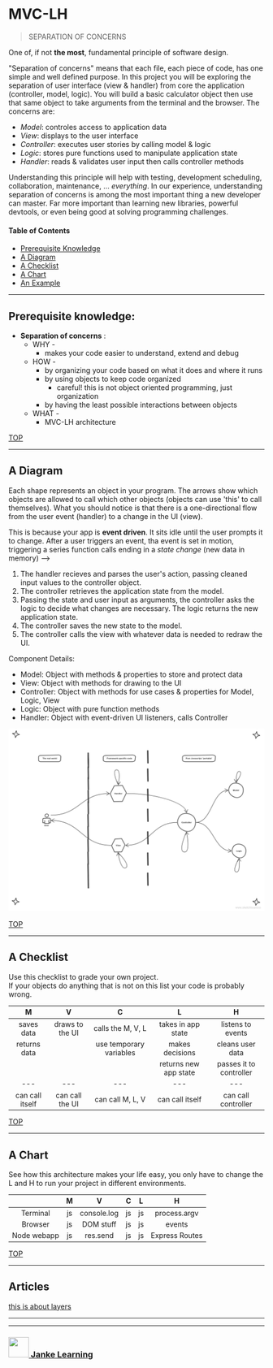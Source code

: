 # MVC-LH


> SEPARATION OF CONCERNS

One of, if not __the most__, fundamental principle of software design.

"Separation of concerns" means that each file, each piece of code, has one simple and well defined purpose.  In this project you will be exploring the separation of user interface (view & handler) from core the application (controller, model, logic).  You will build a basic calculator object then use that same object to take arguments from the terminal and the browser.  The concerns are:
* _Model_:  controles access to application data
* _View_: displays to the user interface
* _Controller_: executes user stories by calling model & logic
* _Logic_: stores pure functions used to manipulate application state
* _Handler_: reads & validates user input then calls controller methods

Understanding this principle will help with testing, development scheduling, collaboration, maintenance, ... _everything_. In our experience, understanding separation of concerns is among the most important thing a new developer can master.  Far more important than learning new libraries, powerful devtools, or even being good at solving programming challenges.  


#### Table of Contents 
* [Prerequisite Knowledge](#prerequiste-knowledge)  
* [A Diagram](#a-diagram)  
* [A Checklist](#a-checklist)  
* [A Chart](#a-chart) 
* [An Example](#an-example)  

____________

## Prerequisite knowledge:
* __Separation of concerns__ : 
  * WHY -  
    * makes your code easier to understand, extend and debug
  * HOW - 
    * by organizing your code based on what it does and where it runs
    * by using objects to keep code organized 
        * careful!  this is not object oriented programming, just organization
    * by having the least possible interactions between objects
  * WHAT - 
    * MVC-LH architecture

[TOP](#table-of-contents)

___

## A Diagram

Each shape represents an object in your program.  The arrows show which objects are allowed to call which other objects (objects can use 'this' to call themselves). What you should notice is that there is a one-directional flow from the user event (handler) to a change in the UI (view).

This is because your app is __event driven__.  It sits idle until the user prompts it to change.  After a user triggers an event, tha event is set in motion, triggering a series function calls ending in a _state change_ (new data in memory) --> 
1. The handler recieves and parses the user's action, passing cleaned input values to the controller object.
2. The controller retrieves the application state from the model. 
3. Passing the state and user input as arguments, the controller asks the logic to decide what changes are necessary.  The logic returns the new application state.
4. The controller saves the new state to the model.
5. The controller calls the view with whatever data is needed to redraw the UI.


Component Details:
* Model: Object with methods & properties to store and protect data
* View: Object with methods for drawing to the UI
* Controller: Object with methods for use cases & properties for Model, Logic, View
* Logic: Object with pure function methods
* Handler: Object with event-driven UI listeners, calls Controller


![](./mvc-lh.png)

[TOP](#table-of-contents) 

___

## A Checklist

Use this checklist to grade your own project.  
If your objects do anything that is not on this list your code is probably wrong.

| __M__  	|   __V__	| __C__  	| __L__  	|  __H__   	|
|:---:	|:---:	|:---:	|:---:	|:---:	|
|   saves data 	|   draws to the UI	|   calls the M, V, L	|   takes in app state	| listens to events   	|
|   returns data	|   	|   use temporary variables	|   makes decisions	|   cleans user data	|
|   	|   	|  	|   returns new app state 	|   passes it to controller	|
| --- | --- | --- | --- | --- |
| can call itself | can call the UI | can call M, L, V | can call itself | can call controller| 

[TOP](#table-of-contents)

___

## A Chart 

See how this architecture makes your life easy, you only have to change the L and H to run your project in different environments.

|   |   __M__	|  __V__   	| __C__  	|   __L__	|  __H__ 	|   
|:---:  |:---:	|:---:	|:---:	|:---:	|:---:	|
|   Terminal   |    js 	|   console.log	|   js	|   js	|   process.argv	|
|   Browser    |  js 	|   DOM stuff	|   js	|   js	|   events	|
|   Node webapp    |   js	|   res.send	|   js	|   js	|   Express Routes	|

[TOP](#table-of-contents)

___  

## Articles  
  
[this is about layers](http://www.edave.net/2011/03/22/a-layered-node-js-architecture-using-express/)    





___
___
### <a href="http://janke-learning.org" target="_blank"><img src="https://user-images.githubusercontent.com/18554853/50098409-22575780-021c-11e9-99e1-962787adaded.png" width="40" height="40"></img> Janke Learning</a>
